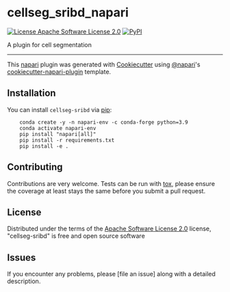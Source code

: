# cellseg_sribd_napari

[![License Apache Software License 2.0](https://img.shields.io/pypi/l/cellseg-sribd.svg?color=green)](https://github.com/githubuser/cellseg-sribd/raw/main/LICENSE)
[![PyPI](https://img.shields.io/pypi/v/cellseg-sribd.svg?color=green)](https://pypi.org/project/cellseg-sribd)

A plugin for cell segmentation

----------------------------------

This [napari] plugin was generated with [Cookiecutter] using [@napari]'s [cookiecutter-napari-plugin] template.

<!--
Don't miss the full getting started guide to set up your new package:
https://github.com/napari/cookiecutter-napari-plugin#getting-started

and review the napari docs for plugin developers:
https://napari.org/stable/plugins/index.html
-->

## Installation

You can install `cellseg-sribd` via [pip]:
```shell
    conda create -y -n napari-env -c conda-forge python=3.9
    conda activate napari-env
    pip install "napari[all]"
    pip install -r requirements.txt
    pip install -e .
```




## Contributing

Contributions are very welcome. Tests can be run with [tox], please ensure
the coverage at least stays the same before you submit a pull request.

## License

Distributed under the terms of the [Apache Software License 2.0] license,
"cellseg-sribd" is free and open source software

## Issues

If you encounter any problems, please [file an issue] along with a detailed description.

[napari]: https://github.com/napari/napari
[Cookiecutter]: https://github.com/audreyr/cookiecutter
[@napari]: https://github.com/napari
[MIT]: http://opensource.org/licenses/MIT
[BSD-3]: http://opensource.org/licenses/BSD-3-Clause
[GNU GPL v3.0]: http://www.gnu.org/licenses/gpl-3.0.txt
[GNU LGPL v3.0]: http://www.gnu.org/licenses/lgpl-3.0.txt
[Apache Software License 2.0]: http://www.apache.org/licenses/LICENSE-2.0
[Mozilla Public License 2.0]: https://www.mozilla.org/media/MPL/2.0/index.txt
[cookiecutter-napari-plugin]: https://github.com/napari/cookiecutter-napari-plugin

[napari]: https://github.com/napari/napari
[tox]: https://tox.readthedocs.io/en/latest/
[pip]: https://pypi.org/project/pip/
[PyPI]: https://pypi.org/
